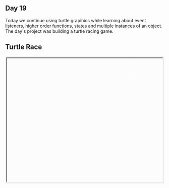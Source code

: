 ## Day 19

Today we continue using turtle grapihics while learning about event listeners, higher order functions, states and multiple instances of an object.
The day's project was building a turtle racing game.

## Turtle Race

![turtle race](turtle_race.gif)